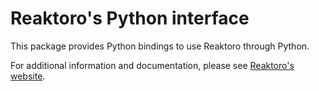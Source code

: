 # Reaktoro's Python interface

This package provides Python bindings to use Reaktoro through Python.

For additional information and documentation, please see [Reaktoro's website](https://reaktoro.org/).
